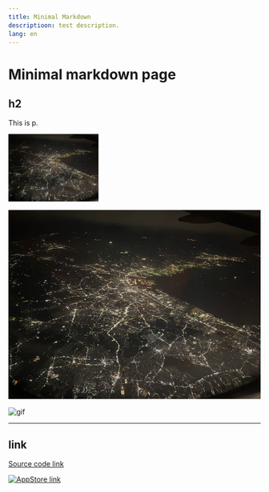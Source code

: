 ```yaml
---
title: Minimal Markdown
descriptioon: test description.
lang: en
---
```



# Minimal markdown page

## h2
This is p.

<img src="🌃.png" width="180">

![png](🌃.png)

![gif](📺.gif)

---

## link
[Source code link](https://github.com/zwamr6aln/zwamr6aln.github.io)

[![AppStore link](https://developer.apple.com/assets/elements/badges/download-on-the-app-store.svg)](https://apps.apple.com/app/id1624159721)